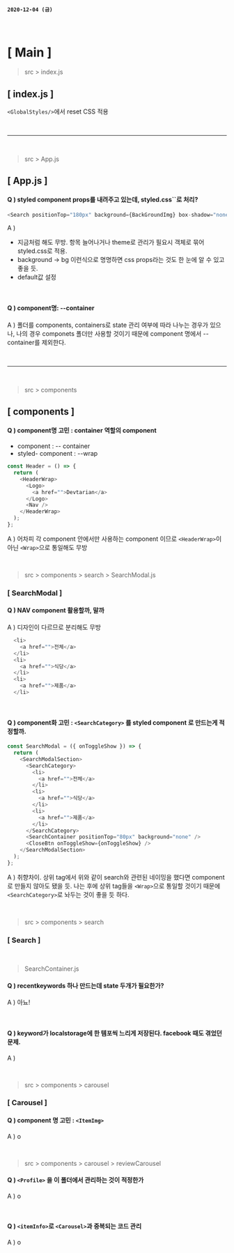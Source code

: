 #### `2020-12-04 (금)`

<br/>

# [ Main ]

> src > index.js

## [ index.js ]

`<GlobalStyles/>`에서 reset CSS 적용

<br/>
<hr/>
<br/>

> src > App.js

## [ App.js ]

#### Q ) styled component props를 내려주고 있는데, styled.css``로 처리?

```js
<Search positionTop="180px" background={BackGroundImg} box-shadow="none" />
```

A )

- 지금처럼 해도 무방. 항목 늘어나거나 theme로 관리가 필요시 객체로 묶어 styled.css로 적용.
- background -> bg 이런식으로 명명하면 css props라는 것도 한 눈에 알 수 있고 좋을 듯.
- default값 설정

<br/>

#### Q ) component명: --container

A ) 폴더를 components, containers로 state 관리 여부에 따라 나누는 경우가 있으나, 나의 경우 componets 폴더만 사용할 것이기 때문에 component 명에서 --container를 제외한다.

<br/>
<hr/>
<br/>

> src > components

## [ components ]

#### Q ) component명 고민 : container 역할의 component

- component : -- container
- styled- component : --wrap

```js
const Header = () => {
  return (
    <HeaderWrap>
      <Logo>
        <a href="">Devtarian</a>
      </Logo>
      <Nav />
    </HeaderWrap>
  );
};
```

A ) 어차피 각 component 안에서만 사용하는 component 이므로 `<HeaderWrap>`이 아닌 `<Wrap>`으로 통일해도 무방

<br/>

> src > components > search > SearchModal.js

### [ SearchModal ]

#### Q ) NAV component 활용할까, 말까

A ) 디자인이 다르므로 분리해도 무방

```js
  <li>
    <a href="">전체</a>
  </li>
  <li>
    <a href="">식당</a>
  </li>
  <li>
    <a href="">제품</a>
  </li>
```

<br/>

#### Q ) component화 고민 : `<SearchCategory>` 를 styled component 로 만드는게 적정할까.

```js
const SearchModal = ({ onToggleShow }) => {
  return (
    <SearchModalSection>
      <SearchCategory>
        <li>
          <a href="">전체</a>
        </li>
        <li>
          <a href="">식당</a>
        </li>
        <li>
          <a href="">제품</a>
        </li>
      </SearchCategory>
      <SearchContainer positionTop="80px" background="none" />
      <CloseBtn onToggleShow={onToggleShow} />
    </SearchModalSection>
  );
};
```

A ) 취향차이. 상위 tag에서 위와 같이 search와 관련된 네이밍을 했다면 component로 만들지 않아도 됐을 듯. 나는 후에 상위 tag들을 `<Wrap>`으로 통일할 것이기 때문에 `<SearchCategory>`로 놔두는 것이 좋을 듯 하다.

<br/>

> src > components > search

### [ Search ]

<br/>

> SearchContainer.js

#### Q ) recentkeywords 하나 만드는데 state 두개가 필요한가?

A ) 아뇨!

<br/>

#### Q ) keyword가 localstorage에 한 템포씩 느리게 저장된다. facebook 때도 겪었던 문제.

A )

<br/>

> src > components > carousel

### [ Carousel ]

#### Q ) component 명 고민 : `<ItemImg>`

A ) o

<br/>

> src > components > carousel > reviewCarousel

#### Q ) `<Profile>` 을 이 폴더에서 관리하는 것이 적정한가

A ) o

<br/>

#### Q ) `<itemInfo>`로 `<Carousel>`과 중복되는 코드 관리

A ) o
